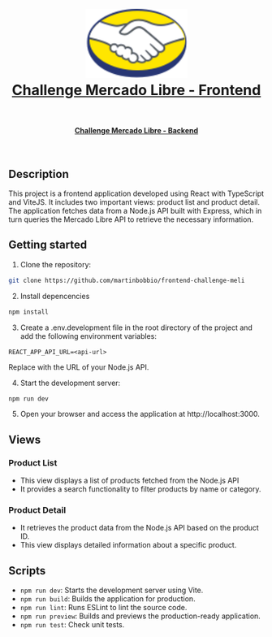 <h1 align="center">
  <br>
  <img src="https://raw.githubusercontent.com/martinbobbio/frontend-challenge-meli/master/src/assets/images/branding/logo-ml%402x.png" width="200">
  <br>
  <a href="https://frontend-challenge-meli.vercel.app/">
  Challenge Mercado Libre - Frontend
  </a>
  <br>
  <br>
</h1>
<h4 align="center">
  <a href="https://github.com/martinbobbio/backend-challenge-meli">Challenge Mercado Libre - Backend</a>
</h4>
<br>

## Description

This project is a frontend application developed using React with TypeScript and ViteJS. It includes two important views: product list and product detail. The application fetches data from a Node.js API built with Express, which in turn queries the Mercado Libre API to retrieve the necessary information.

## Getting started

1. Clone the repository:

```bash
git clone https://github.com/martinbobbio/frontend-challenge-meli
```

2. Install depencencies

```bash
npm install
```

3. Create a .env.development file in the root directory of the project and add the following environment variables:

```plaintext
REACT_APP_API_URL=<api-url>
```

Replace <api-url> with the URL of your Node.js API.

4. Start the development server:

```bash
npm run dev
```

5. Open your browser and access the application at http://localhost:3000.

## Views

### Product List

- This view displays a list of products fetched from the Node.js API
- It provides a search functionality to filter products by name or category.

### Product Detail

- It retrieves the product data from the Node.js API based on the product ID.
- This view displays detailed information about a specific product.

## Scripts

- `npm run dev`: Starts the development server using Vite.
- `npm run build`: Builds the application for production.
- `npm run lint`: Runs ESLint to lint the source code.
- `npm run preview`: Builds and previews the production-ready application.
- `npm run test`: Check unit tests.
